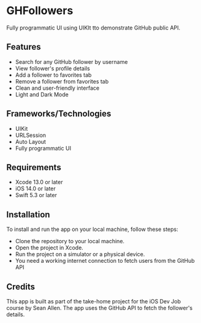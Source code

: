 # GHFollowers
Fully programmatic UI using UIKIt tto demonstrate GitHub public API.  


## Features
* Search for any GitHub follower by username  
* View follower's profile details  
* Add a follower to favorites tab  
* Remove a follower from favorites tab  
* Clean and user-friendly interface
* Light and Dark Mode

## Frameworks/Technologies
* UIKit  
* URLSession  
* Auto Layout
* Fully programmatic UI

## Requirements 
* Xcode 13.0 or later  
* iOS 14.0 or later  
* Swift 5.3 or later  

## Installation

To install and run the app on your local machine, follow these steps:

* Clone the repository to your local machine.  
* Open the project in Xcode.  
* Run the project on a simulator or a physical device. 
* You need a working internet connection to fetch users from the GitHub API 

## Credits
This app is built as part of the take-home project for the iOS Dev Job course by Sean Allen. The app uses the GitHub API to fetch the follower's details.

